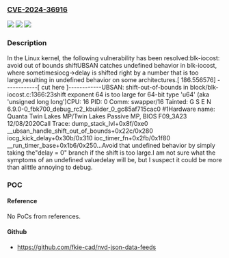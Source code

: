 ### [CVE-2024-36916](https://cve.mitre.org/cgi-bin/cvename.cgi?name=CVE-2024-36916)
![](https://img.shields.io/static/v1?label=Product&message=Linux&color=blue)
![](https://img.shields.io/static/v1?label=Version&message=7caa47151ab2%3C%2062accf6c1d7b%20&color=brighgreen)
![](https://img.shields.io/static/v1?label=Vulnerability&message=n%2Fa&color=brighgreen)

### Description

In the Linux kernel, the following vulnerability has been resolved:blk-iocost: avoid out of bounds shiftUBSAN catches undefined behavior in blk-iocost, where sometimesiocg->delay is shifted right by a number that is too large,resulting in undefined behavior on some architectures.[  186.556576] ------------[ cut here ]------------UBSAN: shift-out-of-bounds in block/blk-iocost.c:1366:23shift exponent 64 is too large for 64-bit type 'u64' (aka 'unsigned long long')CPU: 16 PID: 0 Comm: swapper/16 Tainted: G S          E    N 6.9.0-0_fbk700_debug_rc2_kbuilder_0_gc85af715cac0 #1Hardware name: Quanta Twin Lakes MP/Twin Lakes Passive MP, BIOS F09_3A23 12/08/2020Call Trace: <IRQ> dump_stack_lvl+0x8f/0xe0 __ubsan_handle_shift_out_of_bounds+0x22c/0x280 iocg_kick_delay+0x30b/0x310 ioc_timer_fn+0x2fb/0x1f80 __run_timer_base+0x1b6/0x250...Avoid that undefined behavior by simply taking the"delay = 0" branch if the shift is too large.I am not sure what the symptoms of an undefined valuedelay will be, but I suspect it could be more than alittle annoying to debug.

### POC

#### Reference
No PoCs from references.

#### Github
- https://github.com/fkie-cad/nvd-json-data-feeds

